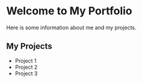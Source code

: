 # Welcome to My Portfolio

Here is some information about me and my projects.

## My Projects

- Project 1
- Project 2
- Project 3
